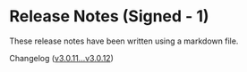 # Release Notes (Signed - 1)

These release notes have been written using a markdown file.

Changelog ([v3.0.11...v3.0.12][1])

[1]: https://github.com/eonx-com/easy-monorepo/compare/v3.0.11...v3.0.12
